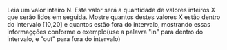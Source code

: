 Leia um valor inteiro N. Este valor será a quantidade de valores inteiros X que serão lidos em seguida. Mostre quantos destes valores X estão dentro do intervalo [10,20] e quantos estão fora do intervalo, mostrando essas informaçções conforme o exemplo(use a palavra "in" para dentro do intervalo, e "out" para fora do intervalo)